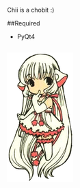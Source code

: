 Chii is a chobit :)

##Required 
* PyQt4

##
![image](https://github.com/Mithrilwoodrat/Chobits/blob/master/chii.png)
